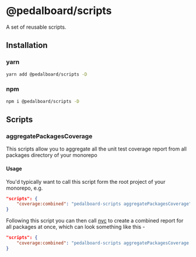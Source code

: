 # @pedalboard/scripts
A set of reusable scripts.

## Installation
### yarn
```bash
yarn add @pedalboard/scripts -D
```
### npm
```bash
npm i @pedalboard/scripts -D
```
## Scripts
### aggregatePackagesCoverage
This scripts allow you to aggregate all the unit test coverage report from all packages directory of your monorepo

#### Usage
You'd typically want to call this script form the root project of your monorepo, e.g.
```json
"scripts": {
    "coverage:combined": "pedalboard-scripts aggregatePackagesCoverage"
}
```
Following this script you can then call [nyc](https://github.com/istanbuljs/nyc) to create a combined report for all packages at once, which can look something like this -
```json
"scripts": {
    "coverage:combined": "pedalboard-scripts aggregatePackagesCoverage && nyc report --reporter lcov"
}
```